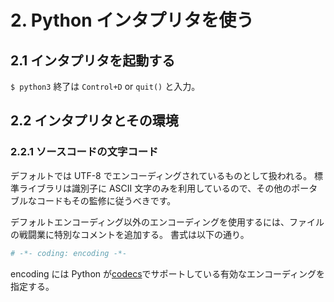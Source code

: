 # 2. Python インタプリタを使う

## 2.1 インタプリタを起動する

`$ python3`
終了は `Control+D` or `quit()` と入力。

## 2.2 インタプリタとその環境

### 2.2.1 ソースコードの文字コード

デフォルトでは UTF-8 でエンコーディングされているものとして扱われる。
標準ライブラリは識別子に ASCII 文字のみを利用しているので、その他のポータブルなコードもその監修に従うべきです。

デフォルトエンコーディング以外のエンコーディングを使用するには、ファイルの戦闘業に特別なコメントを追加する。
書式は以下の通り。

```python
# -*- coding: encoding -*-
```

encoding には Python が[codecs](https://docs.python.org/ja/3/library/codecs.html#module-codecs)でサポートしている有効なエンコーディングを指定する。
